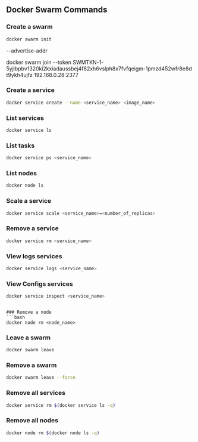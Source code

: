 ## Docker Swarm Commands

### Create a swarm
```bash
docker swarm init
```
 --advertise-addr

docker swarm join --token SWMTKN-1-5yjlbpbv1320ki2kxiadaussbej4f82xh6vslph8x7fvfqeigm-1pmzd452wfr8e8d
t9ykh4ujfz 192.168.0.28:2377

### Create a service
```bash
docker service create --name <service_name> <image_name>
```

### List services
```bash
docker service ls
```

### List tasks
```bash
docker service ps <service_name>
```

### List nodes
```bash
docker node ls
```

### Scale a service
```bash
docker service scale <service_name>=<number_of_replicas>
```

### Remove a service
```bash
docker service rm <service_name>
```

### View logs services
```bash
docker service logs <service_name>
```
### View Configs services
```bash
docker service inspect <service_name>
```


```

### Remove a node
```bash
docker node rm <node_name>
```

### Leave a swarm
```bash
docker swarm leave
```

### Remove a swarm
```bash
docker swarm leave --force
```

### Remove all services
```bash
docker service rm $(docker service ls -q)
```

### Remove all nodes
```bash
docker node rm $(docker node ls -q)
```
